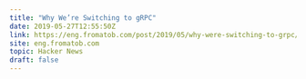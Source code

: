 ```yaml
---
title: "Why We’re Switching to gRPC"
date: 2019-05-27T12:55:50Z
link: https://eng.fromatob.com/post/2019/05/why-were-switching-to-grpc/?utm_medium=RSS&utm_source=hune
site: eng.fromatob.com
topic: Hacker News
draft: false
---
```

